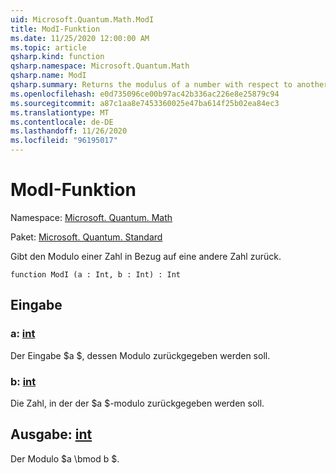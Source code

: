 ```yaml
---
uid: Microsoft.Quantum.Math.ModI
title: ModI-Funktion
ms.date: 11/25/2020 12:00:00 AM
ms.topic: article
qsharp.kind: function
qsharp.namespace: Microsoft.Quantum.Math
qsharp.name: ModI
qsharp.summary: Returns the modulus of a number with respect to another number.
ms.openlocfilehash: e0d735096ce00b97ac42b336ac226e8e25879c94
ms.sourcegitcommit: a87c1aa8e7453360025e47ba614f25b02ea84ec3
ms.translationtype: MT
ms.contentlocale: de-DE
ms.lasthandoff: 11/26/2020
ms.locfileid: "96195017"
---
```

# <a name="modi-function"></a>ModI-Funktion

Namespace: [Microsoft. Quantum. Math](xref:Microsoft.Quantum.Math)

Paket: [Microsoft. Quantum. Standard](https://nuget.org/packages/Microsoft.Quantum.Standard)


Gibt den Modulo einer Zahl in Bezug auf eine andere Zahl zurück.

```qsharp
function ModI (a : Int, b : Int) : Int
```


## <a name="input"></a>Eingabe

### <a name="a--int"></a>a: [int](xref:microsoft.quantum.lang-ref.int)

Der Eingabe $a $, dessen Modulo zurückgegeben werden soll.


### <a name="b--int"></a>b: [int](xref:microsoft.quantum.lang-ref.int)

Die Zahl, in der der $a $-modulo zurückgegeben werden soll.



## <a name="output--int"></a>Ausgabe: [int](xref:microsoft.quantum.lang-ref.int)

Der Modulo $a \bmod b $.